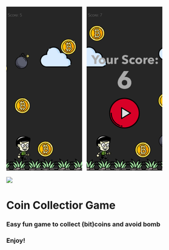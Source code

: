 
<p float="left">
<img src="Images/CoinCollectorImage1.png" alt="drawing" width="200"/>
&nbsp
<img src="Images/CoinCollectorImage2.png" alt="drawing" width="200"/>
</p>







![](Images/CoinCollectorImage1.png=250x100)


# Coin Collectior Game
### Easy fun game to collect (bit)coins and avoid bomb
### Enjoy!

